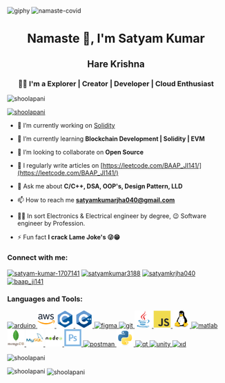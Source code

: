![giphy](https://user-images.githubusercontent.com/83538929/193385669-7324a108-fd0d-494e-b12b-5c5a881410f0.gif)
![namaste-covid](https://user-images.githubusercontent.com/83538929/193385920-8d56f455-4148-4ee2-8264-b095618de54d.gif)


<h1 align="center">Namaste 🙏, I'm Satyam Kumar</h1>
<h2 align="center"> Hare Krishna</h2>

<h3 align="center">👨‍💻 I'm a Explorer | Creator | Developer | Cloud Enthusiast</h3>

<p align="left"> <img src="https://komarev.com/ghpvc/?username=shoolapani&label=Profile%20views&color=0e75b6&style=flat" alt="shoolapani" /> </p>

<p align="left"> <a href="https://github.com/ryo-ma/github-profile-trophy"><img src="https://github-profile-trophy.vercel.app/?username=shoolapani" alt="shoolapani" /></a> </p>

- 🔭 I’m currently working on [Solidity](https://twitter.com/solidity_lang)

- 🌱 I’m currently learning **Blockchain Development | Solidity | EVM**

- 👯 I’m looking to collaborate on **Open Source**

- 📝 I regularly write articles on [https://leetcode.com/BAAP_JI141/](https://leetcode.com/BAAP_JI141/)

- 💬 Ask me about **C/C++, DSA, OOP's, Design Pattern, LLD**

- 📫 How to reach me **satyamkumarjha040@gmail.com**

- 🤷‍♀ In sort Electronics & Electrical engineer by degree, 😉 Software engineer by Profession.

- ⚡ Fun fact **I crack Lame Joke's 😜😁**

<h3 align="left">Connect with me:</h3>

<p align="left">
<a href="https://linkedin.com/in/satyam-kumar-1707141" target="blank"><img align="center" src="https://raw.githubusercontent.com/rahuldkjain/github-profile-readme-generator/master/src/images/icons/Social/linked-in-alt.svg" alt="satyam-kumar-1707141" height="30" width="40" /></a>
<a href="https://instagram.com/satyamkumar3188" target="blank"><img align="center" src="https://raw.githubusercontent.com/rahuldkjain/github-profile-readme-generator/master/src/images/icons/Social/instagram.svg" alt="satyamkumar3188" height="30" width="40" /></a>
<a href="https://auth.geeksforgeeks.org/user/satyamkrjha040" target="blank"><img align="center" src="https://raw.githubusercontent.com/rahuldkjain/github-profile-readme-generator/master/src/images/icons/Social/geeks-for-geeks.svg" alt="satyamkrjha040" height="30" width="40" /></a>
<a href="https://www.leetcode.com/baap_ji141" target="blank"><img align="center" src="https://raw.githubusercontent.com/rahuldkjain/github-profile-readme-generator/master/src/images/icons/Social/leet-code.svg" alt="baap_ji141" height="30" width="40" /></a>
</p>

<h3 align="left">Languages and Tools:</h3>
<p align="left"> <a href="https://www.arduino.cc/" target="_blank" rel="noreferrer"> <img src="https://cdn.worldvectorlogo.com/logos/arduino-1.svg" alt="arduino" width="40" height="40"/> </a> <a href="https://aws.amazon.com" target="_blank" rel="noreferrer"> <img src="https://raw.githubusercontent.com/devicons/devicon/master/icons/amazonwebservices/amazonwebservices-original-wordmark.svg" alt="aws" width="40" height="40"/> </a> <a href="https://www.cprogramming.com/" target="_blank" rel="noreferrer"> <img src="https://raw.githubusercontent.com/devicons/devicon/master/icons/c/c-original.svg" alt="c" width="40" height="40"/> </a> <a href="https://www.w3schools.com/cpp/" target="_blank" rel="noreferrer"> <img src="https://raw.githubusercontent.com/devicons/devicon/master/icons/cplusplus/cplusplus-original.svg" alt="cplusplus" width="40" height="40"/> </a> <a href="https://www.figma.com/" target="_blank" rel="noreferrer"> <img src="https://www.vectorlogo.zone/logos/figma/figma-icon.svg" alt="figma" width="40" height="40"/> </a> <a href="https://git-scm.com/" target="_blank" rel="noreferrer"> <img src="https://www.vectorlogo.zone/logos/git-scm/git-scm-icon.svg" alt="git" width="40" height="40"/> </a> <a href="https://www.java.com" target="_blank" rel="noreferrer"> <img src="https://raw.githubusercontent.com/devicons/devicon/master/icons/java/java-original.svg" alt="java" width="40" height="40"/> </a> <a href="https://developer.mozilla.org/en-US/docs/Web/JavaScript" target="_blank" rel="noreferrer"> <img src="https://raw.githubusercontent.com/devicons/devicon/master/icons/javascript/javascript-original.svg" alt="javascript" width="40" height="40"/> </a> <a href="https://www.linux.org/" target="_blank" rel="noreferrer"> <img src="https://raw.githubusercontent.com/devicons/devicon/master/icons/linux/linux-original.svg" alt="linux" width="40" height="40"/> </a> <a href="https://www.mathworks.com/" target="_blank" rel="noreferrer"> <img src="https://upload.wikimedia.org/wikipedia/commons/2/21/Matlab_Logo.png" alt="matlab" width="40" height="40"/> </a> <a href="https://www.mongodb.com/" target="_blank" rel="noreferrer"> <img src="https://raw.githubusercontent.com/devicons/devicon/master/icons/mongodb/mongodb-original-wordmark.svg" alt="mongodb" width="40" height="40"/> </a> <a href="https://www.mysql.com/" target="_blank" rel="noreferrer"> <img src="https://raw.githubusercontent.com/devicons/devicon/master/icons/mysql/mysql-original-wordmark.svg" alt="mysql" width="40" height="40"/> </a> <a href="https://nodejs.org" target="_blank" rel="noreferrer"> <img src="https://raw.githubusercontent.com/devicons/devicon/master/icons/nodejs/nodejs-original-wordmark.svg" alt="nodejs" width="40" height="40"/> </a> <a href="https://www.photoshop.com/en" target="_blank" rel="noreferrer"> <img src="https://raw.githubusercontent.com/devicons/devicon/master/icons/photoshop/photoshop-line.svg" alt="photoshop" width="40" height="40"/> </a> <a href="https://postman.com" target="_blank" rel="noreferrer"> <img src="https://www.vectorlogo.zone/logos/getpostman/getpostman-icon.svg" alt="postman" width="40" height="40"/> </a> <a href="https://www.python.org" target="_blank" rel="noreferrer"> <img src="https://raw.githubusercontent.com/devicons/devicon/master/icons/python/python-original.svg" alt="python" width="40" height="40"/> </a> <a href="https://www.qt.io/" target="_blank" rel="noreferrer"> <img src="https://upload.wikimedia.org/wikipedia/commons/0/0b/Qt_logo_2016.svg" alt="qt" width="40" height="40"/> </a> <a href="https://unity.com/" target="_blank" rel="noreferrer"> <img src="https://www.vectorlogo.zone/logos/unity3d/unity3d-icon.svg" alt="unity" width="40" height="40"/> </a> <a href="https://www.adobe.com/products/xd.html" target="_blank" rel="noreferrer"> <img src="https://cdn.worldvectorlogo.com/logos/adobe-xd.svg" alt="xd" width="40" height="40"/> </a> </p>


<p><img align="center" src="https://github-readme-streak-stats.herokuapp.com/?user=shoolapani&" alt="shoolapani" /></p>

<p><img align="left" src="https://github-readme-stats.vercel.app/api/top-langs?username=shoolapani&show_icons=true&locale=en&layout=compact" alt="shoolapani" /></p>

<p>&nbsp;<img align="center" src="https://github-readme-stats.vercel.app/api?username=shoolapani&show_icons=true&locale=en" alt="shoolapani" /></p>

